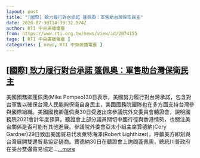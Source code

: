 ```yaml
---
layout: post
title: "[國際] 致力履行對台承諾 蓬佩奧：軍售助台灣保衛民主"
date: 2020-07-30T14:39:32.574Z
author: RTI 中央廣播電臺
from: https://www.rti.org.tw/news/view/id/2074155
tags: [ RTI 中央廣播電臺 ]
categories: [ news, RTI 中央廣播電臺 ]
---
```

<!--1596145391000-->
[[國際] 致力履行對台承諾 蓬佩奧：軍售助台灣保衛民主](https://www.rti.org.tw/news/view/id/2074155)
------

<div>
美國國務卿蓬佩奧(Mike Pompeo)30日表示，美國努力履行對台灣承諾，包含對台軍售以確保台灣人民能夠保衛自身民主，美國國務院團隊也在多方面支持台灣參與國際組織。美國國務卿蓬佩奧30日受邀出席參議院外交委員會聽證會，說明國務院2021會計年度預算。聽證會上部分議員關切中國行徑與香港情勢，也關注美台關係是否可能有其他進展。參議院外委會亞太小組主席賈德納(Cory Gardner)29日致函美國貿易代表萊特海澤(Robert Lighthizer)，呼籲美方即刻與台灣展開雙邊貿易協定磋商。賈德納30日在聽證會上詢問蓬佩奧，總統川普政府在美台雙邊貿易協定...<a target="_blank" href="https://www.rti.org.tw/news/view/id/2074155">...more</a>
</div>
